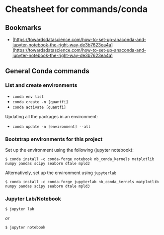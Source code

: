 # Cheatsheet for commands/conda

## Bookmarks

* [https://towardsdatascience.com/how-to-set-up-anaconda-and-jupyter-notebook-the-right-way-de3b7623ea4a](https://towardsdatascience.com/how-to-set-up-anaconda-and-jupyter-notebook-the-right-way-de3b7623ea4a)

## General Conda commands

### List and create environments

* `conda env list`
* `conda create -n [quantfi]`
* `conda activate [quantfi]`

Updating all the packages in an environment:

* `conda update -n [environment] --all`


### Bootstrap environments for this project

Set up the environment using the following (jupyter notebook):

    $ conda install -c conda-forge notebook nb_conda_kernels matplotlib numpy pandas scipy seaborn dtale mpld3

Alternatively, set up the environment using `jupyterlab`

    $ conda install -c conda-forge jupyterlab nb_conda_kernels matplotlib numpy pandas scipy seaborn dtale mpld3  

### Jupyter Lab/Notebook

    $ jupyter lab

*or*

    $ jupyter notebook